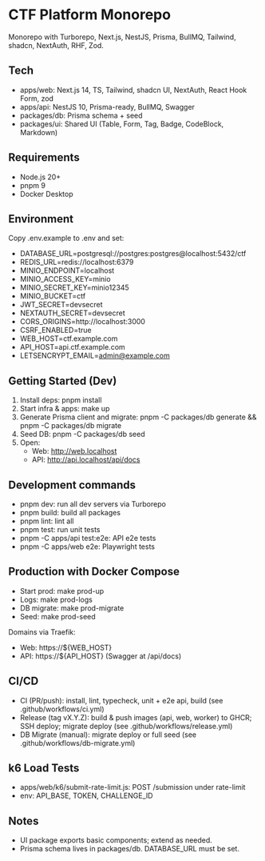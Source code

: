 # CTF Platform Monorepo

Monorepo with Turborepo, Next.js, NestJS, Prisma, BullMQ, Tailwind, shadcn, NextAuth, RHF, Zod.

## Tech
- apps/web: Next.js 14, TS, Tailwind, shadcn UI, NextAuth, React Hook Form, zod
- apps/api: NestJS 10, Prisma-ready, BullMQ, Swagger
- packages/db: Prisma schema + seed
- packages/ui: Shared UI (Table, Form, Tag, Badge, CodeBlock, Markdown)

## Requirements
- Node.js 20+
- pnpm 9
- Docker Desktop

## Environment
Copy .env.example to .env and set:
- DATABASE_URL=postgresql://postgres:postgres@localhost:5432/ctf
- REDIS_URL=redis://localhost:6379
- MINIO_ENDPOINT=localhost
- MINIO_ACCESS_KEY=minio
- MINIO_SECRET_KEY=minio12345
- MINIO_BUCKET=ctf
- JWT_SECRET=devsecret
- NEXTAUTH_SECRET=devsecret
- CORS_ORIGINS=http://localhost:3000
- CSRF_ENABLED=true
- WEB_HOST=ctf.example.com
- API_HOST=api.ctf.example.com
- LETSENCRYPT_EMAIL=admin@example.com

## Getting Started (Dev)
1. Install deps: pnpm install
2. Start infra & apps: make up
3. Generate Prisma client and migrate: pnpm -C packages/db generate && pnpm -C packages/db migrate
4. Seed DB: pnpm -C packages/db seed
5. Open:
   - Web: http://web.localhost
   - API: http://api.localhost/api/docs

## Development commands
- pnpm dev: run all dev servers via Turborepo
- pnpm build: build all packages
- pnpm lint: lint all
- pnpm test: run unit tests
- pnpm -C apps/api test:e2e: API e2e tests
- pnpm -C apps/web e2e: Playwright tests

## Production with Docker Compose
- Start prod: make prod-up
- Logs: make prod-logs
- DB migrate: make prod-migrate
- Seed: make prod-seed

Domains via Traefik:
- Web: https://${WEB_HOST}
- API: https://${API_HOST} (Swagger at /api/docs)

## CI/CD
- CI (PR/push): install, lint, typecheck, unit + e2e api, build (see .github/workflows/ci.yml)
- Release (tag vX.Y.Z): build & push images (api, web, worker) to GHCR; SSH deploy; migrate deploy (see .github/workflows/release.yml)
- DB Migrate (manual): migrate deploy or full seed (see .github/workflows/db-migrate.yml)

## k6 Load Tests
- apps/web/k6/submit-rate-limit.js: POST /submission under rate-limit
- env: API_BASE, TOKEN, CHALLENGE_ID

## Notes
- UI package exports basic components; extend as needed.
- Prisma schema lives in packages/db. DATABASE_URL must be set.
